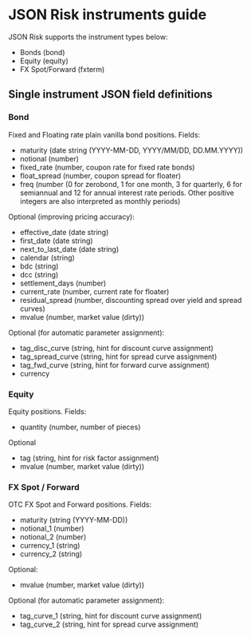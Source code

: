 # JSON Risk instruments guide
JSON Risk supports the instrument types below:

- Bonds (bond)
- Equity (equity)
- FX Spot/Forward (fxterm)

## Single instrument JSON field definitions
### Bond

Fixed and Floating rate plain vanilla bond positions. Fields:

- maturity (date string (YYYY-MM-DD, YYYY/MM/DD, DD.MM.YYYY))
- notional (number)
- fixed_rate (number, coupon rate for fixed rate bonds)
- float_spread (number, coupon spread for floater)
- freq (number (0 for zerobond, 1 for one month, 3 for quarterly, 6 for semiannual and 12 for annual interest rate periods. Other positive integers are also interpreted as monthly periods)

Optional (improving pricing accuracy):

- effective\_date (date string)
- first\_date (date string)
- next\_to\_last\_date (date string)
- calendar (string)
- bdc (string)
- dcc (string)
- settlement_days (number)
- current_rate (number, current rate for floater)
- residual_spread (number, discounting spread over yield and spread curves)
- mvalue (number, market value (dirty))

Optional (for automatic parameter assignment):

- tag\_disc\_curve (string, hint for discount curve assignment)
- tag\_spread\_curve (string, hint for spread curve assignment)
- tag\_fwd\_curve (string, hint for forward curve assignment)
- currency

### Equity

Equity positions. Fields:

- quantity (number, number of pieces)

Optional

- tag (string, hint for risk factor assignment)
- mvalue (number, market value (dirty))


### FX Spot / Forward

OTC FX Spot and Forward positions. Fields:

- maturity (string (YYYY-MM-DD))
- notional_1 (number)
- notional_2 (number)
- currency_1 (string)
- currency_2 (string)

Optional:

- mvalue (number, market value (dirty))

Optional (for automatic parameter assignment):

- tag\_curve_1 (string, hint for discount curve assignment)
- tag\_curve_2 (string, hint for spread curve assignment)

